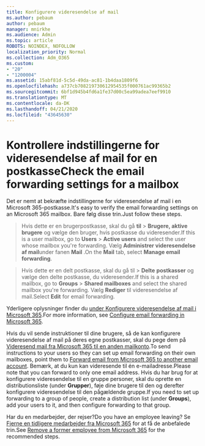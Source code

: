 ```yaml
---
title: Konfigurere videresendelse af mail
ms.author: pebaum
author: pebaum
manager: mnirkhe
ms.audience: Admin
ms.topic: article
ROBOTS: NOINDEX, NOFOLLOW
localization_priority: Normal
ms.collection: Adm_O365
ms.custom:
- "20"
- "1200004"
ms.assetid: 15abf81d-5c5d-49da-ac81-1b4daa1809f6
ms.openlocfilehash: a737cb708219730612954535f000761ac99365b2
ms.sourcegitcommit: 6bf1d945b4fd6a1fe37d00c5ea99adea7eef9910
ms.translationtype: MT
ms.contentlocale: da-DK
ms.lasthandoff: 04/21/2020
ms.locfileid: "43645630"
---
```

# <a name="check-the-email-forwarding-settings-for-a-mailbox"></a><span data-ttu-id="56e1e-102">Kontrollere indstillingerne for videresendelse af mail for en postkasse</span><span class="sxs-lookup"><span data-stu-id="56e1e-102">Check the email forwarding settings for a mailbox</span></span>

<span data-ttu-id="56e1e-103">Det er nemt at bekræfte indstillingerne for videresendelse af mail i en Microsoft 365-postkasse.</span><span class="sxs-lookup"><span data-stu-id="56e1e-103">It's easy to verify the email forwarding settings on an Microsoft 365 mailbox.</span></span> <span data-ttu-id="56e1e-104">Bare følg disse trin.</span><span class="sxs-lookup"><span data-stu-id="56e1e-104">Just follow these steps.</span></span>
  
> <span data-ttu-id="56e1e-105">Hvis dette er en brugerpostkasse, skal du gå **til** \> **Brugere, aktive brugere** og vælge den bruger, hvis postkasse du videresender.</span><span class="sxs-lookup"><span data-stu-id="56e1e-105">If this is a user mailbox, go to **Users** \> **Active users** and select the user whose mailbox you're forwarding.</span></span> <span data-ttu-id="56e1e-106">Vælg **Administrer videresendelse af mail**under fanen **Mail** .</span><span class="sxs-lookup"><span data-stu-id="56e1e-106">On the **Mail** tab, select **Manage email forwarding**.</span></span>

> <span data-ttu-id="56e1e-107">Hvis dette er en delt postkasse, skal du gå til \> **Delte** **postkasser** og vælge den delte postkasse, du videresender.</span><span class="sxs-lookup"><span data-stu-id="56e1e-107">If this is a shared mailbox, go to **Groups** \> **Shared mailboxes** and select the shared mailbox you're forwarding.</span></span> <span data-ttu-id="56e1e-108">Vælg **Rediger** til videresendelse af mail.</span><span class="sxs-lookup"><span data-stu-id="56e1e-108">Select **Edit** for email forwarding.</span></span>

<span data-ttu-id="56e1e-109">Yderligere oplysninger finder du [under Konfigurere videresendelse af mail i Microsoft 365](https://docs.microsoft.com/office365/admin/email/configure-email-forwarding).</span><span class="sxs-lookup"><span data-stu-id="56e1e-109">For more information, see [Configure email forwarding in Microsoft 365](https://docs.microsoft.com/office365/admin/email/configure-email-forwarding).</span></span>
  
<span data-ttu-id="56e1e-110">Hvis du vil sende instruktioner til dine brugere, så de kan konfigurere videresendelse af mail på deres egne postkasser, skal du pege dem på [Videresend mail fra Microsoft 365 til en anden mailkonto](https://support.office.com/article/Forward-email-from-Office-365-to-another-email-account-1ed4ee1e-74f8-4f53-a174-86b748ff6a0e).</span><span class="sxs-lookup"><span data-stu-id="56e1e-110">To send instructions to your users so they can set up email forwarding on their own mailboxes, point them to [Forward email from Microsoft 365 to another email account](https://support.office.com/article/Forward-email-from-Office-365-to-another-email-account-1ed4ee1e-74f8-4f53-a174-86b748ff6a0e).</span></span> <span data-ttu-id="56e1e-111">Bemærk, at du kun kan videresende til én e-mailadresse.</span><span class="sxs-lookup"><span data-stu-id="56e1e-111">Please note that you can forward to only one email address.</span></span> <span data-ttu-id="56e1e-112">Hvis du har brug for at konfigurere videresendelse til en gruppe personer, skal du oprette en distributionsliste (under **Grupper**), føje dine brugere til den og derefter konfigurere videresendelse til den pågældende gruppe.</span><span class="sxs-lookup"><span data-stu-id="56e1e-112">If you need to set up forwarding to a group of people, create a distribution list (under **Groups**), add your users to it, and then configure forwarding to that group.</span></span>
  
<span data-ttu-id="56e1e-113">Har du en medarbejder, der rejser?</span><span class="sxs-lookup"><span data-stu-id="56e1e-113">Do you have an employee leaving?</span></span> <span data-ttu-id="56e1e-114">Se [Fjerne en tidligere medarbejder fra Microsoft 365](https://docs.microsoft.com/office365/admin/add-users/remove-former-employee) for at få de anbefalede trin.</span><span class="sxs-lookup"><span data-stu-id="56e1e-114">See [Remove a former employee from Microsoft 365](https://docs.microsoft.com/office365/admin/add-users/remove-former-employee) for the recommended steps.</span></span>